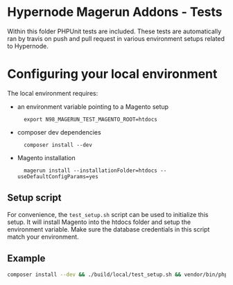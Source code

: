 Hypernode Magerun Addons - Tests
================================

Within this folder PHPUnit tests are included. 
These tests are automatically ran by travis on push and pull request in various environment setups related to Hypernode.

# Configuring your local environment

The local environment requires:

* an environment variable pointing to a Magento setup

        export N98_MAGERUN_TEST_MAGENTO_ROOT=htdocs
* composer dev dependencies
        
        composer install --dev
        
* Magento installation
        
        magerun install --installationFolder=htdocs --useDefaultConfigParams=yes

        
## Setup script

For convenience, the `test_setup.sh` script can be used to initialize this setup. It will install Magento into the htdocs folder and setup the environment variable.
Make sure the database credentials in this script match your environment.

## Example

```bash
composer install --dev && ./build/local/test_setup.sh && vendor/bin/phpunit
```
